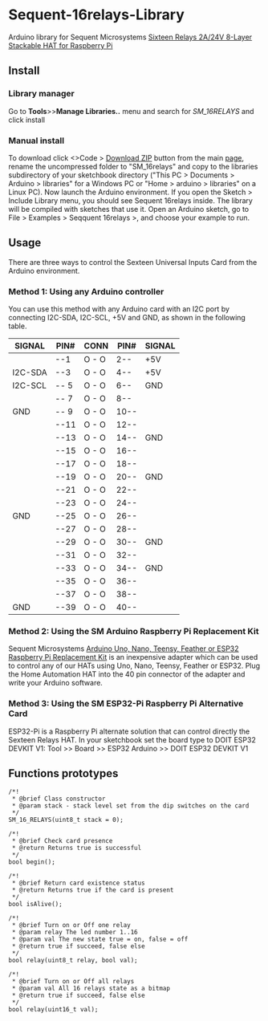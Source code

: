 # Sequent-16relays-Library
Arduino library for Sequent Microsystems [Sixteen Relays 2A/24V 8-Layer Stackable HAT for Raspberry Pi](https://sequentmicrosystems.com/collections/all-io-cards/products/sixteen-relays-8-layer-stackable-hat-for-raspberry-pi)
## Install
### Library manager
Go to **Tools**>>**Manage Libraries..** menu and search for *SM_16RELAYS* and click install 
### Manual install
To download click <>Code > [Download ZIP](https://github.com/SequentMicrosystems/Sequent-16relays-Library/archive/refs/heads/main.zip) button from the main [page](https://github.com/SequentMicrosystems/Sequent-16relays-Library), rename the uncompressed folder to "SM_16relays" 
and copy to the libraries subdirectory of your sketchbook directory ("This PC > Documents > Arduino > libraries" for a Windows PC
 or "Home > arduino > libraries" on a Linux PC). Now launch the Arduino environment. If you open the Sketch > Include Library menu, you should see Sequent 16relays inside. 
 The library will be compiled with sketches that use it. Open an Arduino sketch, go to File > Examples > Seqquent 16relays >, and choose your example to run.

## Usage
There are three ways to control the Sexteen Universal Inputs Card from the Arduino environment.

### Method 1: Using any Arduino controller
You can use this method with any Arduino card with an I2C port by connecting I2C-SDA, I2C-SCL, +5V and GND, as shown in the following table.
      
| SIGNAL | PIN# |CONN| PIN# | SIGNAL|
|---|---|---|---|---|
| | --1 | O - O | 2-- |  +5V | 
| I2C-SDA | --3| O - O | 4-- |  +5V |
| I2C-SCL |-- 5|O - O| 6--|  GND |
|  |-- 7|O - O| 8--||
| GND |-- 9|O - O|10--||
| |--11|O - O|12--||
| |--13|O - O|14--| GND|
| |--15|O - O|16--||
||--17|O - O|18--||
||--19|O - O|20--|  GND|
||--21|O - O|22--||
||--23|O - O|24--||
|GND |--25|O - O|26--||
||--27|O - O|28--||
||--29|O - O|30--|  GND|
||--31|O - O|32--||
||--33|O - O|34--|  GND|
||--35|O - O|36--||
||--37|O - O|38--||
|GND |--39|O - O|40--||
 
### Method 2: Using the SM Arduino Raspberry Pi Replacement Kit
Sequent Microsystems [Arduino Uno, Nano, Teensy, Feather or ESP32 Raspberry Pi Replacement Kit](https://sequentmicrosystems.com/products/raspberry-pi-replacement-card) is an inexpensive adapter which can be used to control any of our HATs using Uno, Nano, Teensy, Feather or ESP32. Plug the Home Automation HAT into the 40 pin connector of the adapter and write your Arduino software.

### Method 3: Using the SM ESP32-Pi Raspberry Pi Alternative Card
ESP32-Pi is a Raspberry Pi alternate solution that can control directly the Sexteen Relays HAT.
In your sketchbook set the board type to DOIT ESP32 DEVKIT V1: Tool >> Board >> ESP32 Arduino >> DOIT ESP32 DEVKIT V1

## Functions prototypes
	
	/*!
	 * @brief Class constructor
	 * @param stack - stack level set from the dip switches on the card
	 */
	SM_16_RELAYS(uint8_t stack = 0);
	
	/*!
	 * @brief Check card presence
	 * @return Returns true is successful
	 */
	bool begin();

	/*!
	 * @brief Return card existence status
	 * @return Returns true if the card is present
	 */
	bool isAlive();

	/*!
	 * @brief Turn on or Off one relay
	 * @param relay The led number 1..16
	 * @param val The new state true = on, false = off
	 * @return true if succeed, false else
	 */
	bool relay(uint8_t relay, bool val);

	/*!
	 * @brief Turn on or Off all relays
	 * @param val All 16 relays state as a bitmap
	 * @return true if succeed, false else
	 */
	bool relay(uint16_t val);
